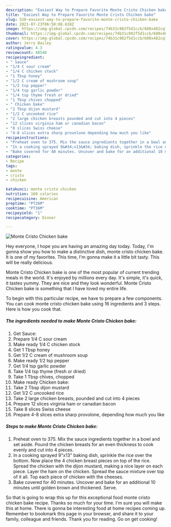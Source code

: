 ```yaml
---
description: "Easiest Way to Prepare Favorite Monte Cristo Chicken bake"
title: "Easiest Way to Prepare Favorite Monte Cristo Chicken bake"
slug: 520-easiest-way-to-prepare-favorite-monte-cristo-chicken-bake
date: 2021-07-23T06:50:08.638Z
image: https://img-global.cpcdn.com/recipes/74b31c982f5d1ccb/680x482cq70/monte-cristo-chicken-bake-recipe-main-photo.jpg
thumbnail: https://img-global.cpcdn.com/recipes/74b31c982f5d1ccb/680x482cq70/monte-cristo-chicken-bake-recipe-main-photo.jpg
cover: https://img-global.cpcdn.com/recipes/74b31c982f5d1ccb/680x482cq70/monte-cristo-chicken-bake-recipe-main-photo.jpg
author: Jerry Bailey
ratingvalue: 4.3
reviewcount: 48540
recipeingredient:
- " Sauce"
- "1/4 C sour cream"
- "1/4 C chicken stock"
- "1 Tbsp honey"
- "1/2 C cream of mushroom soup"
- "1/2 tsp pepper"
- "1/4 tsp garlic powder"
- "1/4 tsp thyme fresh or dried"
- "1 Tbsp chives chopped"
- " Chicken bake"
- "2 Tbsp dijon mustard"
- "1/2 C uncooked rice"
- "2 large chicken breasts pounded and cut into 4 pieces"
- "12 slices virginia ham or canadian bacon"
- "8 slices Swiss cheese"
- "4-8 slices extra sharp provolone depending how much you like"
recipeinstructions:
- "Preheat oven to 375. Mix the sauce ingredients together in a bowl and set aside. Pound the chicken breasts for an even thickness to cook evenly and cut into 4 pieces."
- "In a cooking sprayed 9&#34;x13&#34; baking dish, sprinkle the rice over the bottom. Now place the 4 chicken breast pieces on top of the rice. Spread the chicken with the dijon mustard, making a nice layer on each piece. Layer the ham on the chicken. Spread the sauce mixture over top of it all. Top each piece of chicken with the cheeses."
- "Bake covered for 40 minutes. Uncover and bake for an additional 10 minutes until golden brown and thickened. Serve."
categories:
- Recipe
tags:
- monte
- cristo
- chicken

katakunci: monte cristo chicken 
nutrition: 169 calories
recipecuisine: American
preptime: "PT26M"
cooktime: "PT36M"
recipeyield: "1"
recipecategory: Dinner

---
```



![Monte Cristo Chicken bake](https://img-global.cpcdn.com/recipes/74b31c982f5d1ccb/680x482cq70/monte-cristo-chicken-bake-recipe-main-photo.jpg)

Hey everyone, I hope you are having an amazing day today. Today, I'm gonna show you how to make a distinctive dish, monte cristo chicken bake. It is one of my favorites. This time, I'm gonna make it a little bit tasty. This will be really delicious.

Monte Cristo Chicken bake is one of the most popular of current trending meals in the world. It's enjoyed by millions every day. It's simple, it's quick, it tastes yummy. They are nice and they look wonderful. Monte Cristo Chicken bake is something that I have loved my entire life.




To begin with this particular recipe, we have to prepare a few components. You can cook monte cristo chicken bake using 16 ingredients and 3 steps. Here is how you cook that.

<!--inarticleads1-->

##### The ingredients needed to make Monte Cristo Chicken bake:

1. Get  Sauce:
1. Prepare 1/4 C sour cream
1. Make ready 1/4 C chicken stock
1. Get 1 Tbsp honey
1. Get 1/2 C cream of mushroom soup
1. Make ready 1/2 tsp pepper
1. Get 1/4 tsp garlic powder
1. Take 1/4 tsp thyme (fresh or dried)
1. Take 1 Tbsp chives, chopped
1. Make ready  Chicken bake:
1. Take 2 Tbsp dijon mustard
1. Get 1/2 C uncooked rice
1. Take 2 large chicken breasts, pounded and cut into 4 pieces
1. Prepare 12 slices virginia ham or canadian bacon
1. Take 8 slices Swiss cheese
1. Prepare 4-8 slices extra sharp provolone, depending how much you like




<!--inarticleads2-->

##### Steps to make Monte Cristo Chicken bake:

1. Preheat oven to 375. Mix the sauce ingredients together in a bowl and set aside. Pound the chicken breasts for an even thickness to cook evenly and cut into 4 pieces.
1. In a cooking sprayed 9&#34;x13&#34; baking dish, sprinkle the rice over the bottom. Now place the 4 chicken breast pieces on top of the rice. Spread the chicken with the dijon mustard, making a nice layer on each piece. Layer the ham on the chicken. Spread the sauce mixture over top of it all. Top each piece of chicken with the cheeses.
1. Bake covered for 40 minutes. Uncover and bake for an additional 10 minutes until golden brown and thickened. Serve.




So that is going to wrap this up for this exceptional food monte cristo chicken bake recipe. Thanks so much for your time. I'm sure you will make this at home. There is gonna be interesting food at home recipes coming up. Remember to bookmark this page in your browser, and share it to your family, colleague and friends. Thank you for reading. Go on get cooking!
